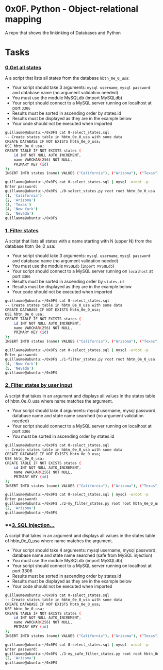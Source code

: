 # 0x0F. Python - Object-relational mapping
A repo that shows the linkinking of Databases and Python

# **Tasks**

### **[0.Get all states](0-select_states.py)**
A  a script that lists all states from the database `hbtn_0e_0_usa`:
  * Your script should take 3 arguments: `mysql username`, `mysql password` and database name (no argument validation needed)
  * You must use the module MySQLdb (import MySQLdb)
  * Your script should connect to a MySQL server running on localhost at port `3306`
  * Results must be sorted in ascending order by states.id
  * Results must be displayed as they are in the example below
  * Your code should not be executed when imported
``` bash
guillaume@ubuntu:~/0x0F$ cat 0-select_states.sql
-- Create states table in hbtn_0e_0_usa with some data
CREATE DATABASE IF NOT EXISTS hbtn_0e_0_usa;
USE hbtn_0e_0_usa;
CREATE TABLE IF NOT EXISTS states ( 
    id INT NOT NULL AUTO_INCREMENT, 
    name VARCHAR(256) NOT NULL,
    PRIMARY KEY (id)
);
INSERT INTO states (name) VALUES ("California"), ("Arizona"), ("Texas"), ("New York"), ("Nevada");

guillaume@ubuntu:~/0x0F$ cat 0-select_states.sql | mysql -uroot -p
Enter password: 
guillaume@ubuntu:~/0x0F$ ./0-select_states.py root root hbtn_0e_0_usa
(1, 'California')
(2, 'Arizona')
(3, 'Texas')
(4, 'New York')
(5, 'Nevada')
guillaume@ubuntu:~/0x0F$ 
```

### **[1. Filter states](1-filter_states.py)**
A script that lists all states with a name starting with N (upper N) from the database hbtn_0e_0_usa:
   * Your script should take 3 arguments: `mysql username`, `mysql password` and database name (no argument validation needed)
   * You must use the module `MYSQLdb` (`import MYSQLdb`)
   * Your script should connect to a MySQL server running on `localhost` at port `3306`
   * Results  must be sorted in ascending order by `states.id`
   * Results  must be displayed as they are in the example below
   * Your code should not be executed when imported
``` bash
guillaume@ubuntu:~/0x0F$ cat 0-select_states.sql
-- Create states table in hbtn_0e_0_usa with some data
CREATE DATABASE IF NOT EXISTS hbtn_0e_0_usa;
USE hbtn_0e_0_usa;
CREATE TABLE IF NOT EXISTS states ( 
    id INT NOT NULL AUTO_INCREMENT, 
    name VARCHAR(256) NOT NULL,
    PRIMARY KEY (id)
);
INSERT INTO states (name) VALUES ("California"), ("Arizona"), ("Texas"), ("New York"), ("Nevada");

guillaume@ubuntu:~/0x0F$ cat 0-select_states.sql | mysql -uroot -p
Enter password: 
guillaume@ubuntu:~/0x0F$ ./1-filter_states.py root root hbtn_0e_0_usa
(4, 'New York')
(5, 'Nevada')
guillaume@ubuntu:~/0x0F$ 
```

### **[2. Filter states by user input](2-my_filter_states.py)**
A  script that takes in an argument and displays all values in the states table of hbtn_0e_0_usa where name matches the argument.
  * Your script should take 4 arguments: mysql username, mysql password, database name and state name searched (no argument validation needed)
  * Your script should connect to a MySQL server running on localhost at port `3306`
  * You must be sorted in ascending order by states.id
``` bash
guillaume@ubuntu:~/0x0F$ cat 0-select_states.sql
-- Create states table in hbtn_0e_0_usa with some data
CREATE DATABASE IF NOT EXISTS hbtn_0e_0_usa;
USE hbtn_0e_0_usa;
CREATE TABLE IF NOT EXISTS states ( 
    id INT NOT NULL AUTO_INCREMENT, 
    name VARCHAR(256) NOT NULL,
    PRIMARY KEY (id)
);
INSERT INTO states (name) VALUES ("California"), ("Arizona"), ("Texas"), ("New York"), ("Nevada");

guillaume@ubuntu:~/0x0F$ cat 0-select_states.sql | mysql -uroot -p
Enter password: 
guillaume@ubuntu:~/0x0F$ ./2-my_filter_states.py root root hbtn_0e_0_usa 'Arizona'
(2, 'Arizona')
guillaume@ubuntu:~/0x0F$ 
```
### **[3. SQL Injection...](3-my_safe_filter_states.py)
A script that takes in an argument and displays all values in the states table of hbtn_0e_0_usa where name matches the argument.
 * Your script should take 4 arguments: mysql username, mysql password, database name and state name searched (safe from MySQL injection)
 * You must use the module MySQLdb (import MySQLdb)
 * Your  script should connect to a MySQL server running on localhost at port 3306
 * Results must be sorted in ascending order by states.id
 * Results must be displayed as they are in the example below
 * Your code should not be executed when imported
``` bash
guillaume@ubuntu:~/0x0F$ cat 0-select_states.sql
-- Create states table in hbtn_0e_0_usa with some data
CREATE DATABASE IF NOT EXISTS hbtn_0e_0_usa;
USE hbtn_0e_0_usa;
CREATE TABLE IF NOT EXISTS states ( 
    id INT NOT NULL AUTO_INCREMENT, 
    name VARCHAR(256) NOT NULL,
    PRIMARY KEY (id)
);
INSERT INTO states (name) VALUES ("California"), ("Arizona"), ("Texas"), ("New York"), ("Nevada");

guillaume@ubuntu:~/0x0F$ cat 0-select_states.sql | mysql -uroot -p
Enter password: 
guillaume@ubuntu:~/0x0F$ ./3-my_safe_filter_states.py root root hbtn_0e_0_usa 'Arizona'
(2, 'Arizona')
guillaume@ubuntu:~/0x0F$ 
```
